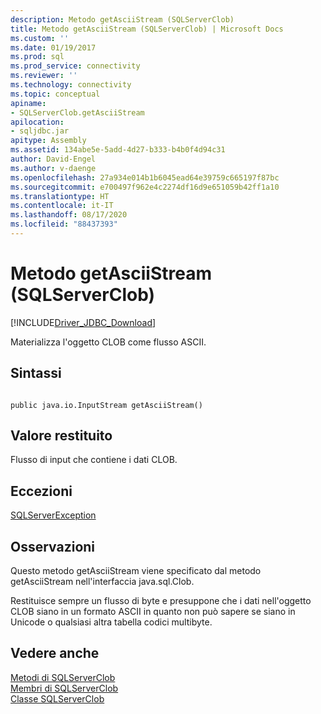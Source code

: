 ```yaml
---
description: Metodo getAsciiStream (SQLServerClob)
title: Metodo getAsciiStream (SQLServerClob) | Microsoft Docs
ms.custom: ''
ms.date: 01/19/2017
ms.prod: sql
ms.prod_service: connectivity
ms.reviewer: ''
ms.technology: connectivity
ms.topic: conceptual
apiname:
- SQLServerClob.getAsciiStream
apilocation:
- sqljdbc.jar
apitype: Assembly
ms.assetid: 134abe5e-5add-4d27-b333-b4b0f4d94c31
author: David-Engel
ms.author: v-daenge
ms.openlocfilehash: 27a934e014b1b6045ead64e39759c665197f87bc
ms.sourcegitcommit: e700497f962e4c2274df16d9e651059b42ff1a10
ms.translationtype: HT
ms.contentlocale: it-IT
ms.lasthandoff: 08/17/2020
ms.locfileid: "88437393"
---
```

# <a name="getasciistream-method-sqlserverclob"></a>Metodo getAsciiStream (SQLServerClob)
[!INCLUDE[Driver_JDBC_Download](../../../includes/driver_jdbc_download.md)]

  Materializza l'oggetto CLOB come flusso ASCII.  
  
## <a name="syntax"></a>Sintassi  
  
```  
  
public java.io.InputStream getAsciiStream()  
```  
  
## <a name="return-value"></a>Valore restituito  
 Flusso di input che contiene i dati CLOB.  
  
## <a name="exceptions"></a>Eccezioni  
 [SQLServerException](../../../connect/jdbc/reference/sqlserverexception-class.md)  
  
## <a name="remarks"></a>Osservazioni  
 Questo metodo getAsciiStream viene specificato dal metodo getAsciiStream nell'interfaccia java.sql.Clob.  
  
 Restituisce sempre un flusso di byte e presuppone che i dati nell'oggetto CLOB siano in un formato ASCII in quanto non può sapere se siano in Unicode o qualsiasi altra tabella codici multibyte.  
  
## <a name="see-also"></a>Vedere anche  
 [Metodi di SQLServerClob](../../../connect/jdbc/reference/sqlserverclob-methods.md)   
 [Membri di SQLServerClob](../../../connect/jdbc/reference/sqlserverclob-members.md)   
 [Classe SQLServerClob](../../../connect/jdbc/reference/sqlserverclob-class.md)  
  
  
